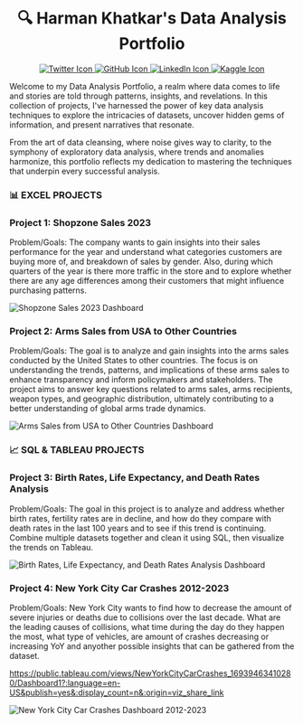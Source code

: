 <h1 align="center">🔍 Harman Khatkar's Data Analysis Portfolio</h1>



<p align="center">
  <a href="TWITTER_PROFILE_URL">
    <img src="TWITTER_ICON_URL" alt="Twitter Icon">
  </a>
  <a href="GITHUB_PROFILE_URL">
    <img src="GITHUB_ICON_URL" alt="GitHub Icon">
  </a>
  <a href="LINKEDIN_PROFILE_URL">
    <img src="LINKEDIN_ICON_URL" alt="LinkedIn Icon">
  </a>
  <a href="KAGGLE_PROFILE_URL">
    <img src="KAGGLE_ICON_URL" alt="Kaggle Icon">
  </a>
</p>


Welcome to my Data Analysis Portfolio, a realm where data comes to life and stories are told through patterns, insights, and revelations. In this collection of projects, I've harnessed the power of key data analysis techniques to explore the intricacies of datasets, uncover hidden gems of information, and present narratives that resonate.

From the art of data cleansing, where noise gives way to clarity, to the symphony of exploratory data analysis, where trends and anomalies harmonize, this portfolio reflects my dedication to mastering the techniques that underpin every successful analysis.

### &#x1F4CA;  <!-- Excel emoji --> EXCEL PROJECTS

### Project 1: Shopzone Sales 2023

Problem/Goals: The company wants to gain insights into their sales performance for the year and understand what categories customers are buying more of, and breakdown of sales by gender. Also, during which quarters of the year is there more traffic in the store and to explore whether there are any age differences among their customers that might influence purchasing patterns.

![Shopzone Sales 2023 Dashboard](https://github.com/haskhatkar/images/blob/main/Shopzone%20Sales%202023.png?raw=true)

### Project 2: Arms Sales from USA to Other Countries

Problem/Goals: The goal is to analyze and gain insights into the arms sales conducted by the United States to other countries. The focus is on understanding the trends, patterns, and implications of these arms sales to enhance transparency and inform policymakers and stakeholders. The project aims to answer key questions related to arms sales, arms recipients, weapon types, and geographic distribution, ultimately contributing to a better understanding of global arms trade dynamics.

![Arms Sales from USA to Other Countries Dashboard](https://github.com/haskhatkar/images/blob/main/Arms%20Sales%20from%20USA%20to%20Other%20Countries.png?raw=true)

### 📈 SQL & TABLEAU PROJECTS

### Project 3: Birth Rates, Life Expectancy, and Death Rates Analysis

Problem/Goals: The goal in this project is to analyze and address whether birth rates, fertility rates are in decline, and how do they compare with death rates in the last 100 years and to see if this trend is continuing. Combine multiple datasets together and clean it using SQL, then visualize the trends on Tableau.

![Birth Rates, Life Expectancy, and Death Rates Analysis Dashboard](https://github.com/haskhatkar/Data-Analyst-Portfolio/assets/95619175/32c79d29-0d2a-41f0-af3d-604d7cf3547a)

### Project 4: New York City Car Crashes 2012-2023

Problem/Goals: New York City wants to find how to decrease the amount of severe injuries or deaths due to collisions over the last decade. What are the leading causes of collisions, what time during the day do they happen the most, what type of vehicles, are amount of crashes decreasing or increasing YoY and anyother possible insights that can be gathered from the dataset.

https://public.tableau.com/views/NewYorkCityCarCrashes_16939463410280/Dashboard1?:language=en-US&publish=yes&:display_count=n&:origin=viz_share_link

![New York City Car Crashes Dashboard 2012-2023](https://github.com/haskhatkar/Data-Analyst-Portfolio/assets/95619175/8e7d3c4f-5263-41bc-8ba8-674acfe4963e)


